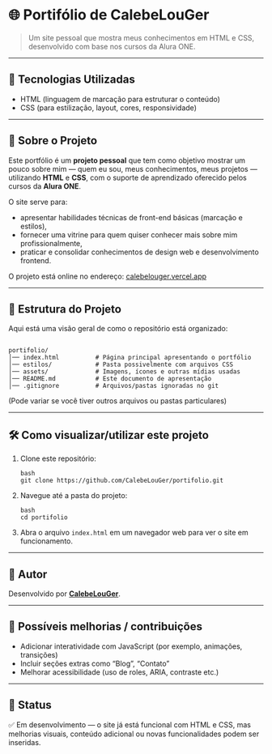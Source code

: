 # 🌐 Portifólio de CalebeLouGer

> Um site pessoal que mostra meus conhecimentos em HTML e CSS, desenvolvido com base nos cursos da Alura ONE.

---

## 🚀 Tecnologias Utilizadas

- HTML (linguagem de marcação para estruturar o conteúdo) 
- CSS (para estilização, layout, cores, responsividade)  

---

## 📖 Sobre o Projeto

Este portfólio é um **projeto pessoal** que tem como objetivo mostrar um pouco sobre mim — quem eu sou, meus conhecimentos, meus projetos — utilizando **HTML** e **CSS**, com o suporte de aprendizado oferecido pelos cursos da **Alura ONE**. 

O site serve para:
- apresentar habilidades técnicas de front-end básicas (marcação e estilos),
- fornecer uma vitrine para quem quiser conhecer mais sobre mim profissionalmente,
- praticar e consolidar conhecimentos de design web e desenvolvimento frontend.  

O projeto está online no endereço: [calebelouger.vercel.app](https://calebelouger.vercel.app/) 

---

## 📂 Estrutura do Projeto

Aqui está uma visão geral de como o repositório está organizado:

```

portifolio/
│── index.html          # Página principal apresentando o portfólio
│── estilos/            # Pasta possivelmente com arquivos CSS
│── assets/             # Imagens, ícones e outras mídias usadas
│── README.md           # Este documento de apresentação
│── .gitignore          # Arquivos/pastas ignoradas no git

````

(Pode variar se você tiver outros arquivos ou pastas particulares)  

---

## 🛠️ Como visualizar/utilizar este projeto

1. Clone este repositório:
   ```
   bash
   git clone https://github.com/CalebeLouGer/portifolio.git
   ````

2. Navegue até a pasta do projeto:

   ```
   bash
   cd portifolio
   ```
3. Abra o arquivo `index.html` em um navegador web para ver o site em funcionamento.

---

## 👤 Autor

Desenvolvido por **[CalebeLouGer](https://github.com/CalebeLouGer)**.

---

## 📝 Possíveis melhorias / contribuições

* Adicionar interatividade com JavaScript (por exemplo, animações, transições)
* Incluir seções extras como “Blog”, “Contato”
* Melhorar acessibilidade (uso de roles, ARIA, contraste etc.)

---

## 📌 Status

✅ Em desenvolvimento — o site já está funcional com HTML e CSS, mas melhorias visuais, conteúdo adicional ou novas funcionalidades podem ser inseridas.
